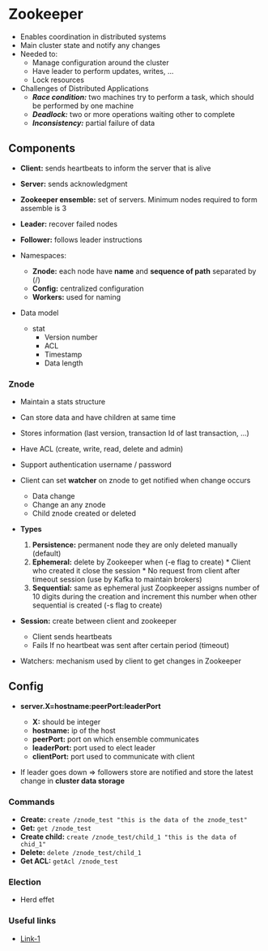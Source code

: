 # Zookeeper

- Enables coordination in distributed systems
- Main cluster state and notify any changes
- Needed to:
  - Manage configuration around the cluster
  - Have leader to perform updates, writes, ...
  - Lock resources
- Challenges of Distributed Applications
  - ***Race condition:*** two machines try to perform a task, which should be performed by one machine
  - ***Deadlock:*** two or more operations waiting other to complete
  - ***Inconsistency:*** partial failure of data

## Components

- **Client:** sends heartbeats to inform the server that is alive
- **Server:** sends acknowledgment  
- **Zookeeper ensemble:** set of servers. Minimum nodes required to form assemble is 3
- **Leader:** recover failed nodes
- **Follower:** follows leader instructions

- Namespaces:
  - **Znode:** each node have **name** and **sequence of path** separated by (/)
  - **Config:** centralized configuration
  - **Workers:** used for naming
- Data model
  - stat
    - Version number
    - ACL
    - Timestamp
    - Data length

### Znode

- Maintain a stats structure
- Can store data and have children at same time
- Stores information (last version, transaction Id of last transaction, ...)
- Have ACL (create, write, read, delete and admin)
- Support authentication username / password
- Client can set **watcher** on znode to get notified when change occurs
    - Data change
    - Change an any znode
    - Child znode created or deleted
    
- **Types**
  1. **Persistence:** permanent node they are only deleted manually (default)  
  2. **Ephemeral:** delete by Zookeeper when (-e flag to create)
          * Client who created it close the session
          * No request from client after timeout session (use by Kafka to maintain brokers)
  3. **Sequential:** same as ephemeral just Zoopkeeper assigns number of 10 digits during the creation and increment 
    this number when other sequential is created (-s flag to create)

- **Session:** create between client and zookeeper
    - Client sends heartbeats
    - Fails If no heartbeat was sent after certain period (timeout)

- Watchers: mechanism used by client to get changes in Zookeeper

## Config

- **server.X=hostname:peerPort:leaderPort**
  - **X:** should be integer
  - **hostname:** ip of the host
  - **peerPort:** port on which ensemble communicates
  - **leaderPort:** port used to elect leader
  - **clientPort:** port used to communicate with client  

- If leader goes down => followers store are notified and store the latest change in **cluster data storage**

### Commands

- **Create:** ``` create /znode_test "this is the data of the znode_test" ```
- **Get:** ``` get /znode_test ```
- **Create child:** ``` create /znode_test/child_1 "this is the data of chid_1" ```
- **Delete:** ``` delete /znode_test/child_1 ```
- **Get ACL:** ``` getAcl /znode_test ```

### Election

- Herd effet

### Useful links
- [Link-1](https://medium.com/@bikas.katwal10/zookeeper-introduction-designing-a-distributed-system-using-zookeeper-and-java-7f1b108e236e)